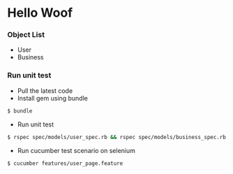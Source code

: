 # Hello Woof

### Object List
* User
* Business

### Run unit test
* Pull the latest code
* Install gem using bundle
```bash
$ bundle
```
* Run unit test
```bash
$ rspec spec/models/user_spec.rb && rspec spec/models/business_spec.rb
```
* Run cucumber test scenario on selenium
```bash
$ cucumber features/user_page.feature 
```